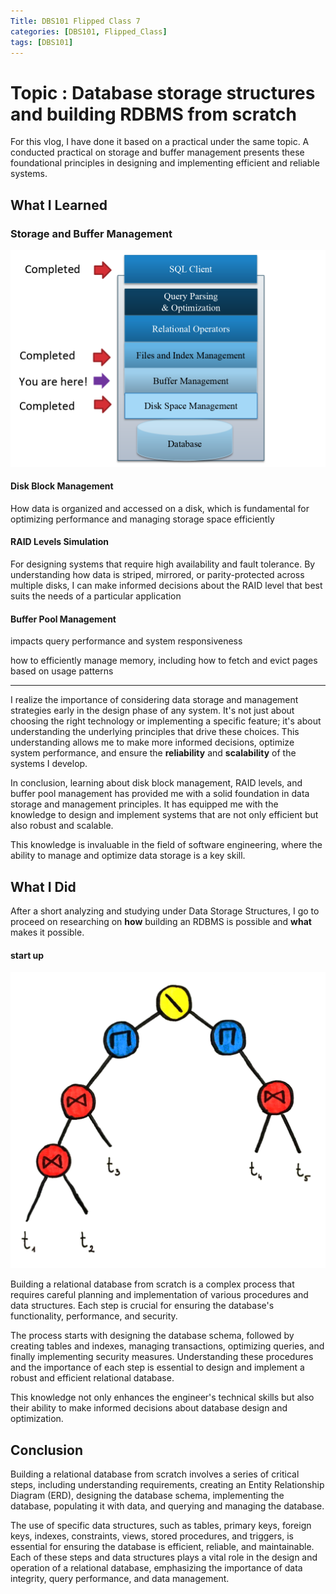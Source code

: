 ```yaml
---
Title: DBS101 Flipped Class 7
categories: [DBS101, Flipped_Class]
tags: [DBS101]
---
```


# Topic : Database storage structures and building RDBMS from scratch

For this vlog, I have done it based on a practical under the same topic. A conducted practical on storage and buffer management presents these foundational principles in designing and implementing efficient and reliable systems.

## What I Learned 

### Storage and Buffer Management

![alt text](../assets/img/dbs/7.png)

#### Disk Block Management

How data is organized and accessed on a disk, which is fundamental for optimizing performance and managing storage space efficiently

#### RAID Levels Simulation

For designing systems that require high availability and fault tolerance. By understanding how data is striped, mirrored, or parity-protected across multiple disks, I can make informed decisions about the RAID level that best suits the needs of a particular application

#### Buffer Pool Management

impacts query performance and system responsiveness

how to efficiently manage memory, including how to fetch and evict pages based on usage patterns

---

I realize the importance of considering data storage and management strategies early in the design phase of any system. It's not just about choosing the right technology or implementing a specific feature; it's about understanding the underlying principles that drive these choices. This understanding allows me to make more informed decisions, optimize system performance, and ensure the **reliability** and **scalability** of the systems I develop.

In conclusion, learning about disk block management, RAID levels, and buffer pool management has provided me with a solid foundation in data storage and management principles. It has equipped me with the knowledge to design and implement systems that are not only efficient but also robust and scalable. 

This knowledge is invaluable in the field of software engineering, where the ability to manage and optimize data storage is a key skill.

## What I Did

After a short analyzing and studying under Data Storage Structures, I go to proceed on researching on **how** building an RDBMS is possible and **what** makes it possible.

#### start up

![alt text](../assets/img/dbs/77.png)

Building a relational database from scratch is a complex process that requires careful planning and implementation of various procedures and data structures. Each step is crucial for ensuring the database's functionality, performance, and security. 

The process starts with designing the database schema, followed by creating tables and indexes, managing transactions, optimizing queries, and finally implementing security measures. Understanding these procedures and the importance of each step is essential to design and implement a robust and efficient relational database. 

This knowledge not only enhances the engineer's technical skills but also their ability to make informed decisions about database design and optimization.

## Conclusion

Building a relational database from scratch involves a series of critical steps, including understanding requirements, creating an Entity Relationship Diagram (ERD), designing the database schema, implementing the database, populating it with data, and querying and managing the database. 

The use of specific data structures, such as tables, primary keys, foreign keys, indexes, constraints, views, stored procedures, and triggers, is essential for ensuring the database is efficient, reliable, and maintainable. Each of these steps and data structures plays a vital role in the design and operation of a relational database, emphasizing the importance of data integrity, query performance, and data management.

